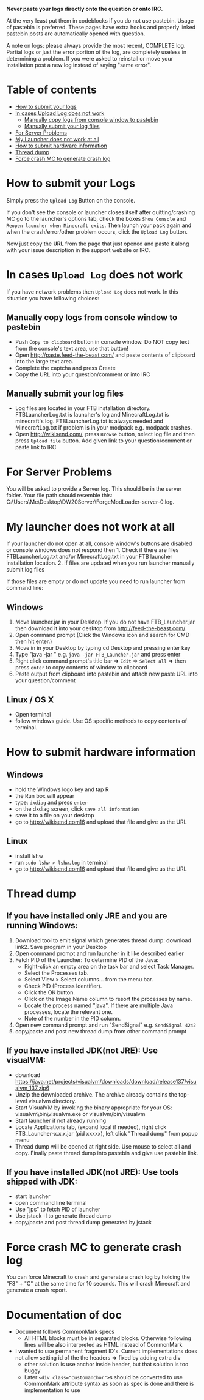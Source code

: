 **Never paste your logs directly onto the question or onto IRC.**

At the very least put them in  codeblocks if you do not use pastebin. Usage of pastebin is preferred. These pages have extra hooks and properly linked pastebin posts are automatically opened with question.

A note on logs: please always provide the most recent, COMPLETE log. Partial logs or just the error portion of the log, are completely useless in determining a problem. If you were asked to reinstall or move your installation post a new log instead of saying "same error".

# Table of contents
 - [How to submit your logs](#common)
 - [In cases Upload Log does not work](#nopastebin)
   - [Manually copy logs from console window to pastebin](#copylogs)
   - [Manually submit your log files](#submitlogs)
 - [For Server Problems](#server)
 - [My Launcher does not work at all](#notstarting)
 - [How to submit hardware information](#hardware)
 - [Thread dump](#threaddump)
 - [Force crash MC to generate crash log](#forcemccrash)

<div id="common" class="customanchor"></div>

# How to submit your Logs

Simply press the `Upload Log` Button on the console.

If you don't see the console or launcher closes itself after quitting/crashing MC go to the launcher's options tab, check the boxes `Show Console` and `Reopen launcher when Minecraft exits`. Then launch your pack again and when the crash/error/other problem occurs, click the `Upload Log` button.

Now just copy the **URL** from the page that just opened and paste it along with your issue description in the support website or IRC.

<div id="nopastebin" class="customanchor"></div>

# In cases `Upload Log` does not work

If you have network problems then `Upload Log` does not work. In this situation you have following choices:

<div id="copylogs" class="customanchor"></div>

## Manually copy logs from console window to pastebin

 - Push `Copy to clipboard` button in console window. Do NOT copy text from the console's text area, use that button!
 - Open http://paste.feed-the-beast.com/ and paste contents of clipboard into the large text area.
 - Complete the captcha and press Create
 - Copy the URL into your question/comment or into IRC

<div id="submitlogs" class="customanchor"></div>

## Manually submit your log files

 - Log files are located in your FTB installation directory. FTBLauncherLog.txt is launcher's log and MinecraftLog.txt is minecraft's log. FTBLauncherLog.txt is always needed and MinecraftLog.txt if problem is in your modpack e.g. modpack crashes.
 - Open http://wikisend.com/, press `Browse` button, select log file and then press `Upload file` button. Add given link to your question/comment or paste link to IRC

<div id="server" class="customanchor"></div>

# For Server Problems

You will be asked to provide a Server log. This should be in the server folder. Your file path should resemble this: C:\Users\Me\Desktop\DW20Server\ForgeModLoader-server-0.log.

<div id="notstarting" class="customanchor"></div>

# My launcher does not work at all

If your launcher do not open at all, console window's buttons are disabled or console windows does not respond then 1. Check if there are files FTBLauncherLog.txt and/or MinecraftLog.txt in your FTB launcher installation location. 2. If files are updated when you run launcher manually submit log files

If those files are empty or do not update you need to run launcher from command line:
## Windows

 1. Move launcher.jar in your Desktop. If you do not have FTB_Launcher.jar then download it into your desktop from http://feed-the-beast.com/
 2. Open command prompt (Click the Windows icon and search for CMD then hit enter.)
 3. Move in in your Desktop by typing cd Desktop and pressing enter key
 4. Type "java -jar " e.g. `java -jar FTB_Launcher.jar` and press enter
 5. Right click command prompt's title bar => `Edit` => `Select all` => then press `enter` to copy contents of window to clipboard
 6. Paste output from clipboard into pastebin and attach new paste URL into your question/comment

## Linux / OS X

 - Open terminal
 - follow windows guide. Use OS specific methods to copy contents of terminal.

<div id="hardware" class="customanchor"></div>

# How to submit hardware information
## Windows

 - hold the Windows logo key and tap R
 - the Run box will appear
 - type: `dxdiag` and press `enter`
 - on the dxdiag screen, click `save all information`
 - save it to a file on your desktop
 - go to http://wikisend.com16 and upload that file and give us the URL

## Linux

 - install lshw
 - run `sudo lshw > lshw.log` in terminal
 - go to http://wikisend.com16 and upload that file and give us the URL

<div id="threaddump" class="customanchor"></div>

# Thread dump

## If you have installed only JRE and you are running Windows:

 1. Download tool to emit signal which generates thread dump: download link2. Save program in your Desktop
 2. Open command prompt and run launcher in it like described earlier
 3. Fetch PID of the Launcher: To determine PID of the Java:
    - Right-click an empty area on the task bar and select Task Manager.
    - Select the Processes tab.
    - Select View > Select columns... from the menu bar.
    - Check PID (Process Identifier).
    - Click the OK button.
    - Click on the Image Name column to resort the processes by name.
    - Locate the process named "java". If there are multiple Java processes, locate the relevant one.
    - Note of the number in the PID column.
 4. Open new command prompt and run "SendSignal" e.g. `SendSignal 4242`
 5. copy/paste and post new thread dump from other command prompt

## If you have installed JDK(not JRE): Use visualVM:

 - download https://java.net/projects/visualvm/downloads/download/release137/visualvm_137.zip6
 - Unzip the downloaded archive. The archive already contains the top-level visualvm directory.
 - Start VisualVM by invoking the binary appropriate for your OS: visualvm\bin\visualvm.exe or visualvm/bin/visualvm
 - Start launcher if not already running
 - Locate Applications tab, (expand local if needed), right click FTB_Launcher-x.x.x.jar (pid xxxxx), left click "Thread dump" from popup menu
 - Thread dump will be opened at right side. Use mouse to select all and copy. Finally paste thread dump into pastebin and give use pastebin link.

## If you have installed JDK(not JRE): Use tools shipped with JDK:

 - start launcher
 - open command line terminal
 - Use "jps" to fetch PID of launcher
 - Use jstack -l to generate thread dump
 - copy/paste and post thread dump generated by jstack

<div id="forcemccrash" class="customanchor"></div>

# Force crash MC to generate crash log

You can force Minecraft to crash and generate a crash log by holding the "F3" + "C" at the same time for 10 seconds. This will crash Minecraft and generate a crash report.

# Documentation of doc

 - Document follows CommonMark specs
   - All HTML blocks must be in  separated blocks. Otherwise following lines will be also interpreted as HTML instead of CommonMark
 - I wanted to use permanent fragment ID's. Current implementations does not allow setting id of the the headers => fixed by adding extra div
   - other solution is use anchor inside header, but that solution is too buggy
   - Later `<div class="customanchor">`s should be converted to use CommonMark attribute syntax as soon as spec is done and there is implementation to use

